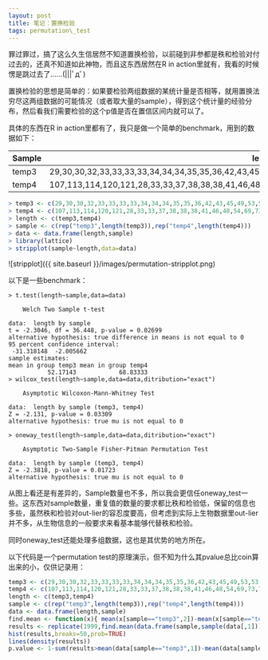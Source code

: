 ```yaml
---
layout: post
title: 笔记：置换检验
tags: permutation\_test
---
```


罪过罪过，搞了这么久生信居然不知道置换检验，以前碰到非参都是秩和检验对付过去的，还真不知道如此神物，而且这东西居然在R in action里就有，我看的时候愣是跳过去了……(|||ﾟдﾟ)

置换检验的思想是简单的：如果要检验两组数据的某统计量是否相等，就用置换法穷尽这两组数据的可能情况（或者取大量的sample），得到这个统计量的经验分布，然后看我们需要检验的这个p值是否在置信区间内就可以了。

具体的东西在R in action里都有了，我只是做一个简单的benchmark，用到的数据如下：

Sample|lengths
------|------
temp3|29,30,30,32,33,33,33,33,34,34,34,35,35,36,42,43,45,49,53,53,56,58,59,60,62,64,64,68,68,77,78,80,92,97,97
temp4|107,113,114,120,121,28,33,33,37,38,38,38,41,46,48,54,69,73,77,82,84,87,91,80

```R
> temp3 <- c(29,30,30,32,33,33,33,33,34,34,34,35,35,36,42,43,45,49,53,53,56,58,59,60,62,64,64,68,68,77,78,80,92,97,97)
> temp4 <- c(107,113,114,120,121,28,33,33,37,38,38,38,41,46,48,54,69,73,77,82,84,87,91,80)
> length <- c(temp3,temp4)
> sample <- c(rep("temp3",length(temp3)),rep("temp4",length(temp4)))
> data <- data.frame(length,sample)
> library(lattice)
> stripplot(sample~length,data=data)
```
![stripplot]({{ site.baseurl }}/images/permutation-stripplot.png)

以下是一些benchmark：

```
> t.test(length~sample,data=data)

	Welch Two Sample t-test

data:  length by sample
t = -2.3046, df = 36.448, p-value = 0.02699
alternative hypothesis: true difference in means is not equal to 0
95 percent confidence interval:
 -31.318148  -2.005662
sample estimates:
mean in group temp3 mean in group temp4 
           52.17143            68.83333 
> wilcox_test(length~sample,data=data,ditribution="exact")

	Asymptotic Wilcoxon-Mann-Whitney Test

data:  length by sample (temp3, temp4)
Z = -2.131, p-value = 0.03309
alternative hypothesis: true mu is not equal to 0

> oneway_test(length~sample,data=data,ditribution="exact")

	Asymptotic Two-Sample Fisher-Pitman Permutation Test

data:  length by sample (temp3, temp4)
Z = -2.3818, p-value = 0.01723
alternative hypothesis: true mu is not equal to 0
```
从图上看还是有差异的，Sample数量也不多，所以我会更信任oneway\_test一些。这东西对sample数量，重复值的数量的要求都比秩和检验低，保留的信息也多些，虽然秩和检验对out-lier的容忍度要高，但考虑到实际上生物数据里out-lier并不多，从生物信息的一般要求来看基本能够代替秩和检验。

同时oneway\_test还能处理多组数据，这也是其优势的地方所在。

以下代码是一个permutation test的原理演示，但不知为什么其pvalue总比coin算出来的小，仅供记录用：

```R
temp3 <- c(29,30,30,32,33,33,33,33,34,34,34,35,35,36,42,43,45,49,53,53,56,58,59,60,62,64,64,68,68,77,78,80,92,97,97)
temp4 <- c(107,113,114,120,121,28,33,33,37,38,38,38,41,46,48,54,69,73,77,82,84,87,91,80)
length <- c(temp3,temp4)
sample <- c(rep("temp3",length(temp3)),rep("temp4",length(temp4)))
data <- data.frame(length,sample)
find.mean <- function(x){ mean(x[sample=="temp3",2])-mean(x[sample=="temp4",2]) }
results <- replicate(1999,find.mean(data.frame(sample,sample(data[,1]))))
hist(results,breaks=50,prob=TRUE)
lines(density(results))
p.value <- 1-sum(results>mean(data[sample=="temp3",1])-mean(data[sample=="temp4",1]))/2000
```
